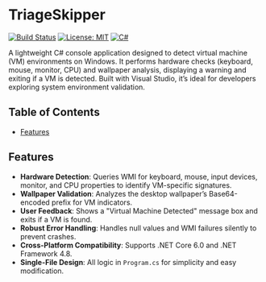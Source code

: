 # TriageSkipper

[![Build Status](https://img.shields.io/badge/build-passing-brightgreen.svg)](https://github.com/Trapwithme/TriageSkipper)
[![License: MIT](https://img.shields.io/badge/License-MIT-blue.svg)](https://opensource.org/licenses/MIT)
[![C#](https://img.shields.io/badge/language-C%23-blue.svg)](https://docs.microsoft.com/dotnet/csharp/)

A lightweight C# console application designed to detect virtual machine (VM) environments on Windows. It performs hardware checks (keyboard, mouse, monitor, CPU) and wallpaper analysis, displaying a warning and exiting if a VM is detected. Built with Visual Studio, it’s ideal for developers exploring system environment validation.

## Table of Contents
- [Features](#features)

## Features
- **Hardware Detection**: Queries WMI for keyboard, mouse, input devices, monitor, and CPU properties to identify VM-specific signatures.
- **Wallpaper Validation**: Analyzes the desktop wallpaper’s Base64-encoded prefix for VM indicators.
- **User Feedback**: Shows a "Virtual Machine Detected" message box and exits if a VM is found.
- **Robust Error Handling**: Handles null values and WMI failures silently to prevent crashes.
- **Cross-Platform Compatibility**: Supports .NET Core 6.0 and .NET Framework 4.8.
- **Single-File Design**: All logic in `Program.cs` for simplicity and easy modification.

